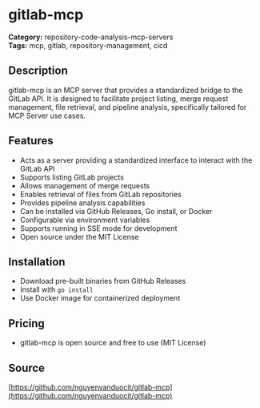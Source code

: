 # gitlab-mcp

**Category:** repository-code-analysis-mcp-servers  
**Tags:** mcp, gitlab, repository-management, cicd

## Description

gitlab-mcp is an MCP server that provides a standardized bridge to the GitLab API. It is designed to facilitate project listing, merge request management, file retrieval, and pipeline analysis, specifically tailored for MCP Server use cases.

## Features
- Acts as a server providing a standardized interface to interact with the GitLab API
- Supports listing GitLab projects
- Allows management of merge requests
- Enables retrieval of files from GitLab repositories
- Provides pipeline analysis capabilities
- Can be installed via GitHub Releases, Go install, or Docker
- Configurable via environment variables
- Supports running in SSE mode for development
- Open source under the MIT License

## Installation
- Download pre-built binaries from GitHub Releases
- Install with `go install`
- Use Docker image for containerized deployment

## Pricing
- gitlab-mcp is open source and free to use (MIT License)

## Source
[https://github.com/nguyenvanduocit/gitlab-mcp](https://github.com/nguyenvanduocit/gitlab-mcp)